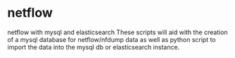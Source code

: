 # netflow
netflow with mysql and elasticsearch
These scripts will aid with the creation of a mysql database for netflow/nfdump data as well as python script to import the data into the mysql db or elasticsearch instance.
